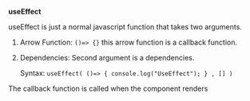 **useEffect**

useEffect is just a normal javascript function that takes two arguments.
1. Arrow Function: `()=> {}` this arrow function is a callback function.
2. Dependencies: Second argument is a dependencies.
   
   Syntax:   ` useEffect( ()=> {
                console.log("UseEffect");
                } , [] ) `

The callback function is called when the component renders